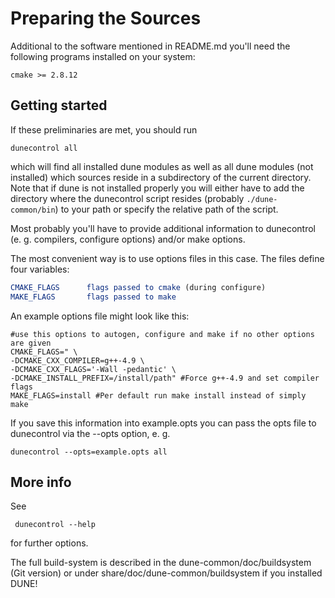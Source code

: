 Preparing the Sources
=========================

Additional to the software mentioned in README.md you'll need the
following programs installed on your system:

    cmake >= 2.8.12

Getting started
---------------

If these preliminaries are met, you should run

    dunecontrol all

which will find all installed dune modules as well as all dune modules
(not installed) which sources reside in a subdirectory of the current
directory. Note that if dune is not installed properly you will either
have to add the directory where the dunecontrol script resides (probably
`./dune-common/bin`) to your path or specify the relative path of the script.

Most probably you'll have to provide additional information to dunecontrol
(e. g. compilers, configure options) and/or make options.

The most convenient way is to use options files in this case. The files
define four variables:

```cmake
CMAKE_FLAGS      flags passed to cmake (during configure)
MAKE_FLAGS       flags passed to make
```

An example options file might look like this:

```
#use this options to autogen, configure and make if no other options are given
CMAKE_FLAGS=" \
-DCMAKE_CXX_COMPILER=g++-4.9 \
-DCMAKE_CXX_FLAGS='-Wall -pedantic' \
-DCMAKE_INSTALL_PREFIX=/install/path" #Force g++-4.9 and set compiler flags
MAKE_FLAGS=install #Per default run make install instead of simply make
```

If you save this information into example.opts you can pass the opts file to
dunecontrol via the --opts option, e. g.

    dunecontrol --opts=example.opts all

More info
---------

See

     dunecontrol --help

for further options.


The full build-system is described in the dune-common/doc/buildsystem (Git version) or under share/doc/dune-common/buildsystem if you installed DUNE!
